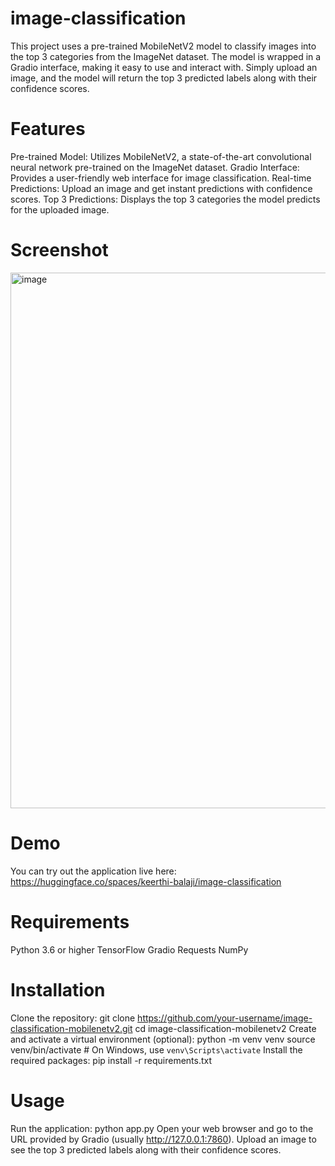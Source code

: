 # image-classification

This project uses a pre-trained MobileNetV2 model to classify images into the top 3 categories from the ImageNet dataset. The model is wrapped in a Gradio interface, making it easy to use and interact with. Simply upload an image, and the model will return the top 3 predicted labels along with their confidence scores.

# Features

Pre-trained Model: Utilizes MobileNetV2, a state-of-the-art convolutional neural network pre-trained on the ImageNet dataset.
Gradio Interface: Provides a user-friendly web interface for image classification.
Real-time Predictions: Upload an image and get instant predictions with confidence scores.
Top 3 Predictions: Displays the top 3 categories the model predicts for the uploaded image.

# Screenshot

<img width="857" alt="image" src="https://github.com/user-attachments/assets/b6afb538-7759-4a2a-9148-2b572cb3033f">

# Demo

You can try out the application live here: https://huggingface.co/spaces/keerthi-balaji/image-classification

# Requirements

Python 3.6 or higher
TensorFlow
Gradio
Requests
NumPy

# Installation

Clone the repository: 
git clone https://github.com/your-username/image-classification-mobilenetv2.git
cd image-classification-mobilenetv2
Create and activate a virtual environment (optional): 
python -m venv venv
source venv/bin/activate  # On Windows, use `venv\Scripts\activate`
Install the required packages: 
pip install -r requirements.txt

# Usage

Run the application: 
python app.py
Open your web browser and go to the URL provided by Gradio (usually http://127.0.0.1:7860).
Upload an image to see the top 3 predicted labels along with their confidence scores.
